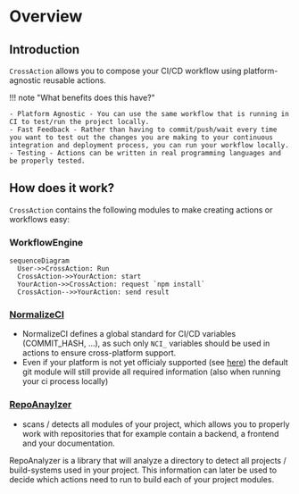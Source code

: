 # Overview

## Introduction

`CrossAction` allows you to compose your CI/CD workflow using platform-agnostic reusable actions.

!!! note "What benefits does this have?"

    - Platform Agnostic - You can use the same workflow that is running in CI to test/run the project locally.
    - Fast Feedback - Rather than having to commit/push/wait every time you want to test out the changes you are making to your continuous integration and deployment process, you can run your workflow locally.
    - Testing - Actions can be written in real programming languages and be properly tested.

## How does it work?

`CrossAction` contains the following modules to make creating actions or workflows easy:

### WorkflowEngine

``` mermaid
sequenceDiagram
  User->>CrossAction: Run
  CrossAction->>YourAction: start
  YourAction->>CrossAction: request `npm install`
  CrossAction-->>YourAction: send result
```

### [NormalizeCI](https://github.com/cidverse/normalizeci)

- NormalizeCI defines a global standard for CI/CD variables (COMMIT_HASH, ...), as such only `NCI_` variables should be used in actions to ensure cross-platform support.
- Even if your platform is not yet officialy supported (see [here](https://github.com/cidverse/normalizeci#supported-systems)) the default git module will still provide all required information (also when running your ci process locally)

### [RepoAnaylzer](https://github.com/cidverse/repoanalyzer)

- scans / detects all modules of your project, which allows you to properly work with repositories that for example contain a backend, a frontend and your documentation. 

RepoAnalyzer is a library that will analyze a directory to detect all projects / build-systems used in your project.
This information can later be used to decide which actions need to run to build each of your project modules.
